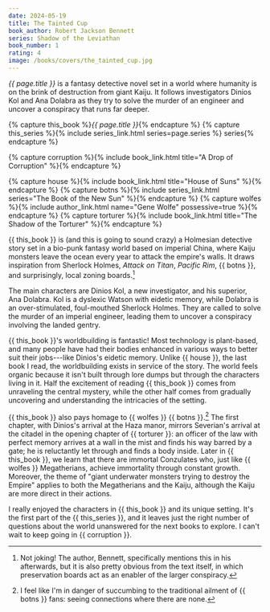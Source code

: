 ```yaml
---
date: 2024-05-19
title: The Tainted Cup
book_author: Robert Jackson Bennett
series: Shadow of the Leviathan
book_number: 1
rating: 4
image: /books/covers/the_tainted_cup.jpg
---
```


<cite class="book-title">{{ page.title }}</cite> is a fantasy detective novel
set in a world where humanity is on the brink of destruction from giant Kaiju.
It follows investigators Dinios Kol and Ana Dolabra as they try to solve the
murder of an engineer and uncover a conspiracy that runs far deeper.

{% capture this_book %}<cite class="book-title">{{ page.title }}</cite>{% endcapture %}
{% capture this_series %}{% include series_link.html series=page.series %} series{% endcapture %}

{% capture corruption %}{% include book_link.html title="A Drop of Corruption" %}{% endcapture %}

{% capture house %}{% include book_link.html title="House of Suns" %}{% endcapture %}
{% capture botns %}{% include series_link.html series="The Book of the New Sun" %}{% endcapture %}
{% capture wolfes %}{% include author_link.html name="Gene Wolfe" possessive=true %}{% endcapture %}
{% capture torturer %}{% include book_link.html title="The Shadow of the Torturer" %}{% endcapture %}

{{ this_book }} is (and this is going to sound crazy) a Holmesian detective
story set in a bio-punk fantasy world based on imperial China, where Kaiju
monsters leave the ocean every year to attack the empire's walls. It draws
inspiration from Sherlock Holmes, <cite class="tv-show-title">Attack on
Titan</cite>, <cite class="movie-title">Pacific Rim</cite>, {{ botns }}, and
surprisingly, local zoning boards.[^zoning]

[^zoning]:
    Not joking! The author, Bennett, specifically mentions this in his
    afterwards, but it is also pretty obvious from the text itself, in which
    preservation boards act as an enabler of the larger conspiracy.

The main characters are Dinios Kol, a new investigator, and his superior, Ana
Dolabra. Kol is a dyslexic Watson with eidetic memory, while Dolabra is an
over-stimulated, foul-mouthed Sherlock Holmes. They are called to solve the
murder of an imperial engineer, leading them to uncover a conspiracy involving
the landed gentry.

{{ this_book }}'s worldbuilding is fantastic! Most technology is plant-based,
and many people have had their bodies enhanced in various ways to better suit
their jobs---like Dinios's eidetic memory. Unlike {{ house }}, the last book I
read, the worldbuilding exists in service of the story. The world feels
organic because it isn't built through lore dumps but through the characters
living in it. Half the excitement of reading {{ this_book }} comes from
unraveling the central mystery, while the other half comes from gradually
uncovering and understanding the intricacies of the setting.

{{ this_book }} also pays homage to {{ wolfes }} {{ botns }}.[^botns] The
first chapter, with Dinios's arrival at the Haza manor, mirrors Severian's
arrival at the citadel in the opening chapter of {{ torturer }}: an officer of
the law with perfect memory arrives at a wall in the mist and finds his way
barred by a gate; he is reluctantly let through and finds a body inside. Later
in {{ this_book }}, we learn that there are immortal Conzulates who, just like
{{ wolfes }} Megatherians, achieve immortality through constant growth.
Moreover, the theme of "giant underwater monsters trying to destroy the
Empire" applies to both the Megatherians and the Kaiju, although the Kaiju are
more direct in their actions.

[^botns]:
    I feel like I'm in danger of succumbing to the traditional ailment of {{
    botns }} fans: seeing connections where there are none.

I really enjoyed the characters in {{ this_book }} and its unique setting.
It's the first part of the {{ this_series }}, and it leaves just the right
number of questions about the world unanswered for the next books to explore.
I can't wait to keep going in {{ corruption }}.
